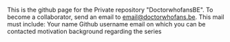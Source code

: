 This is the github page for the Private repository "DoctorwhofansBE".  To become a collaborator, send an email to email@doctorwhofans.be. This mail must include:
  Your name
  Github username
  email on which you can be contacted
  motivation
  background regarding the series
